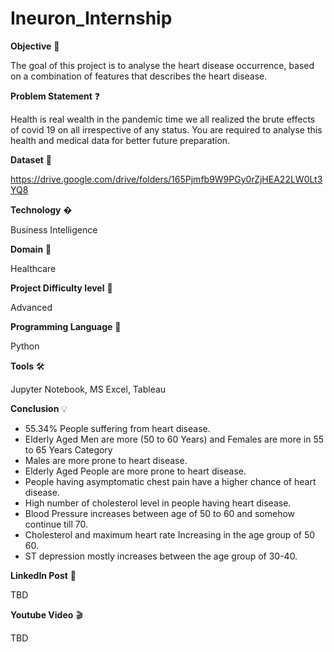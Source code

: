 # Ineuron_Internship

**Objective** 🎯

The goal of this project is to analyse the heart disease occurrence, based on a combination of features that describes the heart disease.

**Problem Statement** ❓

Health is real wealth in the pandemic time we all realized the brute effects of covid 19 on all irrespective of any status. You are required to analyse this health and medical data for better future preparation.

**Dataset** 📀

https://drive.google.com/drive/folders/165Pjmfb9W9PGy0rZjHEA22LW0Lt3YQ8

**Technology** �

Business Intelligence

**Domain** 🏥

Healthcare

**Project Difficulty level** 🥇

Advanced

**Programming Language** 🐍

Python

**Tools** 🛠

Jupyter Notebook, MS Excel, Tableau

**Conclusion** 💡

- 55.34% People suffering from heart disease.
- Elderly Aged Men are more (50 to 60 Years) and Females are more in 55 to 65 Years Category
- Males are more prone to heart disease.
- Elderly Aged People are more prone to heart disease.
- People having asymptomatic chest pain have a higher chance of heart disease.
- High number of cholesterol level in people having heart disease.
- Blood Pressure increases between age of 50 to 60 and somehow continue till 70.
- Cholesterol and maximum heart rate Increasing in the age group of 50 60.
- ST depression mostly increases between the age group of 30-40.

**LinkedIn Post** 📲

TBD

**Youtube Video** 🎬

TBD
